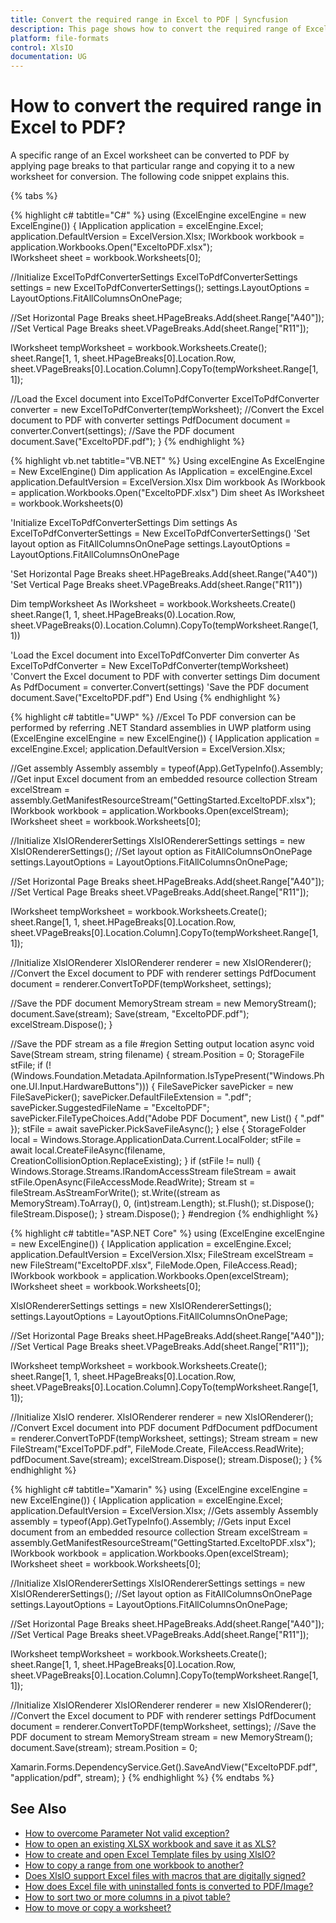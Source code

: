 ```yaml
---
title: Convert the required range in Excel to PDF | Syncfusion
description: This page shows how to convert the required range of Excel to PDF using the Syncfusion .NET Excel library (XlsIO).
platform: file-formats
control: XlsIO
documentation: UG
---
```


# How to convert the required range in Excel to PDF?

A specific range of an Excel worksheet can be converted to PDF by applying page breaks to that particular range and copying it to a new worksheet for conversion. The following code snippet explains this.

{% tabs %}  

{% highlight c# tabtitle="C#" %}
using (ExcelEngine excelEngine = new ExcelEngine())
{
  IApplication application = excelEngine.Excel;
  application.DefaultVersion = ExcelVersion.Xlsx;
  IWorkbook workbook = application.Workbooks.Open("ExceltoPDF.xlsx");              
  IWorksheet sheet = workbook.Worksheets[0];

  //Initialize ExcelToPdfConverterSettings
  ExcelToPdfConverterSettings settings = new ExcelToPdfConverterSettings();
  settings.LayoutOptions = LayoutOptions.FitAllColumnsOnOnePage;

  //Set Horizontal Page Breaks
  sheet.HPageBreaks.Add(sheet.Range["A40"]);
  //Set Vertical Page Breaks
  sheet.VPageBreaks.Add(sheet.Range["R11"]);

  IWorksheet tempWorksheet = workbook.Worksheets.Create();
  sheet.Range[1, 1, sheet.HPageBreaks[0].Location.Row, sheet.VPageBreaks[0].Location.Column].CopyTo(tempWorksheet.Range[1, 1]);

  //Load the Excel document into ExcelToPdfConverter
  ExcelToPdfConverter converter = new ExcelToPdfConverter(tempWorksheet);
  //Convert the Excel document to PDF with converter settings
  PdfDocument document = converter.Convert(settings);
  //Save the PDF document
  document.Save("ExceltoPDF.pdf");
}
{% endhighlight %}

{% highlight vb.net tabtitle="VB.NET" %}
Using excelEngine As ExcelEngine = New ExcelEngine()
  Dim application As IApplication = excelEngine.Excel
  application.DefaultVersion = ExcelVersion.Xlsx
  Dim workbook As IWorkbook = application.Workbooks.Open("ExceltoPDF.xlsx")
  Dim sheet As IWorksheet = workbook.Worksheets(0)

  'Initialize ExcelToPdfConverterSettings
  Dim settings As ExcelToPdfConverterSettings = New ExcelToPdfConverterSettings()
  'Set layout option as FitAllColumnsOnOnePage
  settings.LayoutOptions = LayoutOptions.FitAllColumnsOnOnePage

  'Set Horizontal Page Breaks
  sheet.HPageBreaks.Add(sheet.Range("A40"))
  'Set Vertical Page Breaks
  sheet.VPageBreaks.Add(sheet.Range("R11"))

  Dim tempWorksheet As IWorksheet = workbook.Worksheets.Create()
  sheet.Range(1, 1, sheet.HPageBreaks(0).Location.Row, sheet.VPageBreaks(0).Location.Column).CopyTo(tempWorksheet.Range(1, 1))

  'Load the Excel document into ExcelToPdfConverter
  Dim converter As ExcelToPdfConverter = New ExcelToPdfConverter(tempWorksheet)
  'Convert the Excel document to PDF with converter settings
  Dim document As PdfDocument = converter.Convert(settings)
  'Save the PDF document
  document.Save("ExceltoPDF.pdf")
End Using
{% endhighlight %}

{% highlight c# tabtitle="UWP" %}
//Excel To PDF conversion can be performed by referring .NET Standard assemblies in UWP platform
using (ExcelEngine excelEngine = new ExcelEngine())
{
  IApplication application = excelEngine.Excel;
  application.DefaultVersion = ExcelVersion.Xlsx;

  //Get assembly
  Assembly assembly = typeof(App).GetTypeInfo().Assembly;
  //Get input Excel document from an embedded resource collection
  Stream excelStream = assembly.GetManifestResourceStream("GettingStarted.ExceltoPDF.xlsx");              
  IWorkbook workbook = application.Workbooks.Open(excelStream);
  IWorksheet sheet = workbook.Worksheets[0];

  //Initialize XlsIORendererSettings
  XlsIORendererSettings settings = new XlsIORendererSettings();
  //Set layout option as FitAllColumnsOnOnePage
  settings.LayoutOptions = LayoutOptions.FitAllColumnsOnOnePage;

  //Set Horizontal Page Breaks
  sheet.HPageBreaks.Add(sheet.Range["A40"]);
  //Set Vertical Page Breaks
  sheet.VPageBreaks.Add(sheet.Range["R11"]);

  IWorksheet tempWorksheet = workbook.Worksheets.Create();
  sheet.Range[1, 1, sheet.HPageBreaks[0].Location.Row, sheet.VPageBreaks[0].Location.Column].CopyTo(tempWorksheet.Range[1, 1]);

  //Initialize XlsIORenderer
  XlsIORenderer renderer = new XlsIORenderer();
  //Convert the Excel document to PDF with renderer settings
  PdfDocument document = renderer.ConvertToPDF(tempWorksheet, settings);

  //Save the PDF document
  MemoryStream stream = new MemoryStream();
  document.Save(stream);
  Save(stream, "ExceltoPDF.pdf");
  excelStream.Dispose();
}

//Save the PDF stream as a file
#region Setting output location
async void Save(Stream stream, string filename)
{
  stream.Position = 0;
  StorageFile stFile;
  if (!(Windows.Foundation.Metadata.ApiInformation.IsTypePresent("Windows.Phone.UI.Input.HardwareButtons")))
  {
    FileSavePicker savePicker = new FileSavePicker();
    savePicker.DefaultFileExtension = ".pdf";
    savePicker.SuggestedFileName = "ExceltoPDF";
    savePicker.FileTypeChoices.Add("Adobe PDF Document", new List<string>() { ".pdf" });
    stFile = await savePicker.PickSaveFileAsync();
  }
  else
  {
    StorageFolder local = Windows.Storage.ApplicationData.Current.LocalFolder;
    stFile = await local.CreateFileAsync(filename, CreationCollisionOption.ReplaceExisting);
  }
  if (stFile != null)
  {
    Windows.Storage.Streams.IRandomAccessStream fileStream = await stFile.OpenAsync(FileAccessMode.ReadWrite);
    Stream st = fileStream.AsStreamForWrite();
    st.Write((stream as MemoryStream).ToArray(), 0, (int)stream.Length);
    st.Flush();
    st.Dispose();
    fileStream.Dispose();
  }
  stream.Dispose();
}
#endregion
{% endhighlight %}

{% highlight c# tabtitle="ASP.NET Core" %}
using (ExcelEngine excelEngine = new ExcelEngine())
{
  IApplication application = excelEngine.Excel;
  application.DefaultVersion = ExcelVersion.Xlsx;
  FileStream excelStream = new FileStream("ExceltoPDF.xlsx", FileMode.Open, FileAccess.Read);
  IWorkbook workbook = application.Workbooks.Open(excelStream);
  IWorksheet sheet = workbook.Worksheets[0];

  XlsIORendererSettings settings = new XlsIORendererSettings();
  settings.LayoutOptions = LayoutOptions.FitAllColumnsOnOnePage;

  //Set Horizontal Page Breaks
  sheet.HPageBreaks.Add(sheet.Range["A40"]);
  //Set Vertical Page Breaks
  sheet.VPageBreaks.Add(sheet.Range["R11"]);

  IWorksheet tempWorksheet = workbook.Worksheets.Create();
  sheet.Range[1, 1, sheet.HPageBreaks[0].Location.Row, sheet.VPageBreaks[0].Location.Column].CopyTo(tempWorksheet.Range[1, 1]);

  //Initialize XlsIO renderer.
  XlsIORenderer renderer = new XlsIORenderer();
  //Convert Excel document into PDF document
  PdfDocument pdfDocument = renderer.ConvertToPDF(tempWorksheet, settings);
  Stream stream = new FileStream("ExcelToPDF.pdf", FileMode.Create, FileAccess.ReadWrite);
  pdfDocument.Save(stream);
  excelStream.Dispose();
  stream.Dispose();
}
{% endhighlight %}

{% highlight c# tabtitle="Xamarin" %}
using (ExcelEngine excelEngine = new ExcelEngine())
{
  IApplication application = excelEngine.Excel;
  application.DefaultVersion = ExcelVersion.Xlsx;
  //Gets assembly
  Assembly assembly = typeof(App).GetTypeInfo().Assembly;
  //Gets input Excel document from an embedded resource collection
  Stream excelStream = assembly.GetManifestResourceStream("GettingStarted.ExceltoPDF.xlsx");
  IWorkbook workbook = application.Workbooks.Open(excelStream);
  IWorksheet sheet = workbook.Worksheets[0];

  //Initialize XlsIORendererSettings
  XlsIORendererSettings settings = new XlsIORendererSettings();
  //Set layout option as FitAllColumnsOnOnePage
  settings.LayoutOptions = LayoutOptions.FitAllColumnsOnOnePage;

  //Set Horizontal Page Breaks
  sheet.HPageBreaks.Add(sheet.Range["A40"]);
  //Set Vertical Page Breaks
  sheet.VPageBreaks.Add(sheet.Range["R11"]);

  IWorksheet tempWorksheet = workbook.Worksheets.Create();
  sheet.Range[1, 1, sheet.HPageBreaks[0].Location.Row, sheet.VPageBreaks[0].Location.Column].CopyTo(tempWorksheet.Range[1, 1]);

  //Initialize XlsIORenderer
  XlsIORenderer renderer = new XlsIORenderer();
  //Convert the Excel document to PDF with renderer settings
  PdfDocument document = renderer.ConvertToPDF(tempWorksheet, settings);
  //Save the PDF document to stream
  MemoryStream stream = new MemoryStream();
  document.Save(stream);
  stream.Position = 0;

  Xamarin.Forms.DependencyService.Get<ISave>().SaveAndView("ExceltoPDF.pdf", "application/pdf", stream);
}
{% endhighlight %}
{% endtabs %}  

## See Also

* [How to overcome Parameter Not valid exception?](reason-for-parameter-not-valid-exception-when-converting-exceltopdf-with-custompapersize)
* [How to open an existing XLSX workbook and save it as XLS?](how-to-open-an-existing-xlsx-workbook-and-save-it-as-xls)
* [How to create and open Excel Template files by using XlsIO?](how-to-create-and-open-excel-template-files-by-using-xlsio)
* [How to copy a range from one workbook to another?](how-to-copy-a-range-from-one-workbook-to-another)
* [Does XlsIO support Excel files with macros that are digitally signed?](does-xlsio-support-excel-files-with-macros-that-are-digitally-signed)
* [How does Excel file with uninstalled fonts is converted to PDF/Image?](how-does-excel-file-with-uninstalled-fonts-is-converted-to-pdf-image)
* [How to sort two or more columns in a pivot table?](how-to-sort-two-or-more-columns-in-a-pivot-table)
* [How to move or copy a worksheet?](https://help.syncfusion.com/file-formats/xlsio/working-with-excel-worksheet#move-or-copy-a-worksheet)

